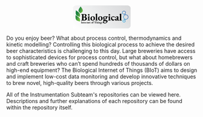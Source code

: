 <p id="profile-picture" align="center">
  <img width=30% src="https://github.com/UBC-Brewing-Internet-of-Things/.github/blob/main/img/header.png" alt="header picture">
</p>

Do you enjoy beer? What about process control, thermodynamics and kinetic modelling? Controlling this biological process to achieve the desired beer characteristics is challenging to this day. Large breweries have access to sophisticated devices for process control, but what about homebrewers and craft breweries who can’t spend hundreds of thousands of dollars on high-end equipment? The Biological Internet of Things (BIoT) aims to design and implement low-cost data monitoring and develop innovative techniques to brew novel, high-quality beers through various projects.

All of the Instrumentation Subteam's repositories can be viewed here. Descriptions and further explanations of each repository can be found within the repository itself.
